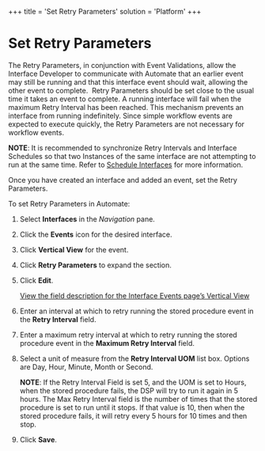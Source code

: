 +++
title = 'Set Retry Parameters'
solution = 'Platform'
+++

# Set Retry Parameters

The Retry Parameters, in conjunction with Event Validations, allow the
Interface Developer to communicate with Automate that an earlier event
may still be running and that this interface event should wait, allowing
the other event to complete.  Retry Parameters should be set close to
the usual time it takes an event to complete. A running interface will
fail when the maximum Retry Interval has been reached. This mechanism
prevents an interface from running indefinitely. Since simple workflow
events are expected to execute quickly, the Retry Parameters are not
necessary for workflow events.

**NOTE**: It is recommended to synchronize Retry Intervals and Interface
Schedules so that two Instances of the same interface are not attempting
to run at the same time. Refer to [Schedule
Interfaces](Schedule_Interfaces.htm) for more information.

Once you have created an interface and added an event, set the Retry
Parameters.

To set Retry Parameters in Automate:

1.  Select **Interfaces** in the *Navigation* pane.

2.  Click the **Events** icon for the desired interface.

3.  Click **Vertical View** for the event.

4.  Click **Retry Parameters** to expand the section.

5.  Click **Edit**.
    
    [View the field description for the Interface Events page’s Vertical
    View](../Page_Desc/Interface_Events.htm#InterfaceEventsV)

6.  Enter an interval at which to retry running the stored procedure
    event in the **Retry Interval** field.

7.  Enter a maximum retry interval at which to retry running the stored
    procedure event in the **Maximum Retry Interval** field.

8.  Select a unit of measure from the **Retry Interval UOM** list box.
    Options are Day, Hour, Minute, Month or Second.
    
    **NOTE**: If the Retry Interval Field is set 5, and the UOM is set
    to Hours, when the stored procedure fails, the DSP will try to run
    it again in 5 hours. The Max Retry Interval field is the number of
    times that the stored procedure is set to run until it stops. If
    that value is 10, then when the stored procedure fails, it will
    retry every 5 hours for 10 times and then stop.

9.  Click **Save**.
